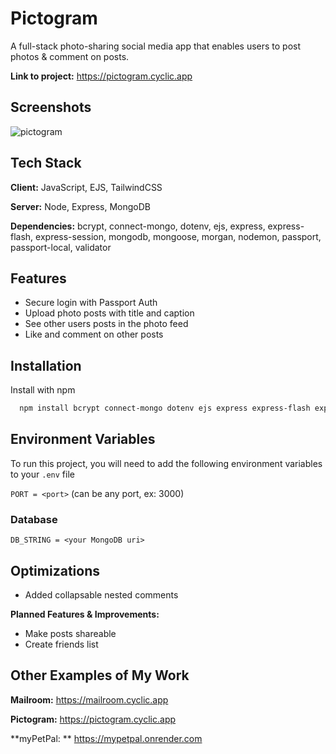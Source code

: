 
# Pictogram

A full-stack photo-sharing social media app that enables users to post photos & comment on posts.

**Link to project:** https://pictogram.cyclic.app

## Screenshots

![pictogram](https://user-images.githubusercontent.com/101529105/193375716-6619770d-a471-49d4-b07c-b5d558ab4d22.png)



## Tech Stack

**Client:** JavaScript, EJS, TailwindCSS

**Server:** Node, Express, MongoDB

**Dependencies:** bcrypt, connect-mongo, dotenv, ejs, express, express-flash, express-session, mongodb, mongoose, morgan, nodemon, passport, passport-local, validator

## Features

- Secure login with Passport Auth
- Upload photo posts with title and caption
- See other users posts in the photo feed
- Like and comment on other posts


## Installation

Install with npm

```bash
  npm install bcrypt connect-mongo dotenv ejs express express-flash express-session mongodb mongoose morgan nodemon passport passport-local validator
```
## Environment Variables

To run this project, you will need to add the following environment variables to your `.env` file

`PORT = <port>` (can be any port, ex: 3000)

### Database

`DB_STRING = <your MongoDB uri>`
## Optimizations

- Added collapsable nested comments

**Planned Features & Improvements:**

- Make posts shareable
- Create friends list

## Other Examples of My Work

**Mailroom:** https://mailroom.cyclic.app

**Pictogram:** https://pictogram.cyclic.app

**myPetPal: ** https://mypetpal.onrender.com
